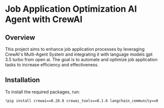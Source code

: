 # Job Application Optimization AI Agent with CrewAI

## Overview

This project aims to enhance job application processes by leveraging CrewAI's Multi-Agent System and integrating it with language models gpt 3.5 turbo from open ai. The goal is to automate and optimize job application tasks to increase efficiency and effectiveness.

## Installation

To install the required packages, run:

```bash
!pip install crewai==0.28.8 crewai_tools==0.1.6 langchain_community==0.0.29
